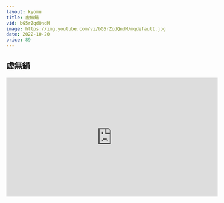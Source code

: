 ```yaml
---
layout: kyomu
title: 虚無鍋
vid: bG5rZqdQndM
image: https://img.youtube.com/vi/bG5rZqdQndM/mqdefault.jpg
date: 2022-10-20
price: 89
---
```


## 虚無鍋

<div class="youtube">
  <iframe width="560" height="315" src="https://www.youtube.com/embed/bG5rZqdQndM" frameborder="0" allow="accelerometer; autoplay; encrypted-media; gyroscope; picture-in-picture" allowfullscreen></iframe>
</div>
